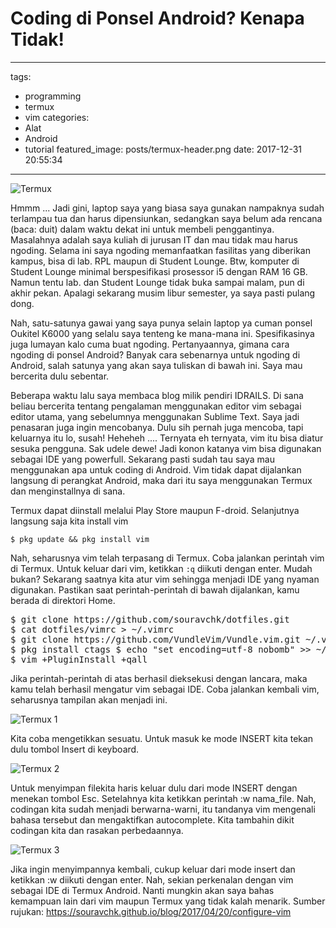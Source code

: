 # Coding di Ponsel Android? Kenapa Tidak!

---

tags:

- programming
- termux
- vim
  categories:
- Alat
- Android
- tutorial
  featured_image: posts/termux-header.png
  date: 2017-12-31 20:55:34

---

<!-- Hmmm ... Jadi gini, laptop saya yang biasa saya gunakan nampaknya sudah terlampau tua dan harus dipensiunkan, sedangkan saya belum ada rencana (baca: duit) dalam waktu dekat ini untuk membeli penggantinya. Masalahnya adalah saya kuliah di jurusan IT dan mau tidak mau harus ngoding. -->

<!-- more -->

![Termux](/static/images/coding-di-android/termux-header.png)

Hmmm ... Jadi gini, laptop saya yang biasa saya gunakan nampaknya sudah terlampau tua dan harus dipensiunkan, sedangkan saya belum ada rencana (baca: duit) dalam waktu dekat ini untuk membeli penggantinya. Masalahnya adalah saya kuliah di jurusan IT dan mau tidak mau harus ngoding. Selama ini saya ngoding memanfaatkan fasilitas yang diberikan kampus, bisa di lab. RPL maupun di Student Lounge. Btw, komputer di Student Lounge minimal berspesifikasi prosessor i5 dengan RAM 16 GB. Namun tentu lab. dan Student Lounge tidak buka sampai malam, pun di akhir pekan. Apalagi sekarang musim libur semester, ya saya pasti pulang dong.

Nah, satu-satunya gawai yang saya punya selain laptop ya cuman ponsel Oukitel K6000 yang selalu saya tenteng ke mana-mana ini. Spesifikasinya juga lumayan kalo cuma buat ngoding. Pertanyaannya, gimana cara ngoding di ponsel Android? Banyak cara sebenarnya untuk ngoding di Android, salah satunya yang akan saya tuliskan di bawah ini. Saya mau bercerita dulu sebentar.

Beberapa waktu lalu saya membaca blog milik pendiri IDRAILS. Di sana beliau bercerita tentang pengalaman menggunakan editor vim sebagai editor utama, yang sebelumnya menggunakan Sublime Text. Saya jadi penasaran juga ingin mencobanya. Dulu sih pernah juga mencoba, tapi keluarnya itu lo, susah! Heheheh .... Ternyata eh ternyata, vim itu bisa diatur sesuka pengguna. Sak udele dewe! Jadi konon katanya vim bisa digunakan sebagai IDE yang powerfull. Sekarang pasti sudah tau saya mau menggunakan apa untuk coding di Android. Vim tidak dapat dijalankan langsung di perangkat Android, maka dari itu saya menggunakan Termux dan menginstallnya di sana.

Termux dapat diinstall melalui Play Store maupun F-droid. Selanjutnya langsung saja kita install vim

`$ pkg update && pkg install vim`

Nah, seharusnya vim telah terpasang di Termux. Coba jalankan perintah vim di Termux. Untuk keluar dari vim, ketikkan `:q` diikuti dengan enter. Mudah bukan? Sekarang saatnya kita atur vim sehingga menjadi IDE yang nyaman digunakan. Pastikan saat perintah-perintah di bawah dijalankan, kamu berada di direktori Home.

<pre>
$ git clone https://github.com/souravchk/dotfiles.git
$ cat dotfiles/vimrc > ~/.vimrc
$ git clone https://github.com/VundleVim/Vundle.vim.git ~/.vim/bundle/Vundle.vim
$ pkg install ctags $ echo "set encoding=utf-8 nobomb" >> ~/.vimrc
$ vim +PluginInstall +qall
</pre>

Jika perintah-perintah di atas berhasil dieksekusi dengan lancara, maka kamu telah berhasil mengatur vim sebagai IDE. Coba jalankan kembali vim, seharusnya tampilan akan menjadi ini.

![Termux 1](/static/images/coding-di-android/termux-1.png)

Kita coba mengetikkan sesuatu. Untuk masuk ke mode INSERT kita tekan dulu tombol Insert di keyboard.

![Termux 2](/static/images/coding-di-android/termux-2.png)

Untuk menyimpan filekita haris keluar dulu dari mode INSERT dengan menekan tombol Esc. Setelahnya kita ketikkan perintah :w nama_file. Nah, codingan kita sudah menjadi berwarna-warni, itu tandanya vim mengenali bahasa tersebut dan mengaktifkan autocomplete. Kita tambahin dikit codingan kita dan rasakan perbedaannya.

![Termux 3](/static/images/coding-di-android/termux-3.png)

Jika ingin menyimpannya kembali, cukup keluar dari mode insert dan ketikkan :w diikuti dengan enter. Nah, sekian perkenalan dengan vim sebagai IDE di Termux Android. Nanti mungkin akan saya bahas kemampuan lain dari vim maupun Termux yang tidak kalah menarik. Sumber rujukan: https://souravchk.github.io/blog/2017/04/20/configure-vim
